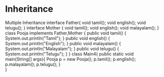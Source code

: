 # Inheritance
Multiple Inheritance
interface  Father{
     void tamil();
     void english();
     void telugu();
}
interface Mother {
    void tamil();
    void english();
    void malayalam();
}
   class Pooja implements Father,Mother {
    public void tamil() {
        System.out.println("Tamil");
    }
    public void english() {
        System.out.println("English");
    }
    public void malayalam() {
        System.out.println("Malayalam");
    }
     public void telugu() {
        System.out.println("Telugu");
    }
    }
class Main4{
  public static void main(String[] args){
     Pooja p = new Pooja();
     p.tamil();
     p.english();
     p.malayalam();
     p.telugu();
  }    
}
